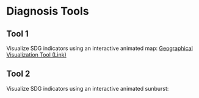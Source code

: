 # Diagnosis Tools

## Tool 1
Visualize SDG indicators using an interactive animated map:
[Geographical Visualization Tool (Link)](https://mybinder.org/v2/gh/leonardodecastro/analytics_for_society/main?urlpath=%2Fvoila%2Frender%2Ftool_1_map_visualization.ipynb)

## Tool 2
Visualize SDG indicators using an interactive animated sunburst:
